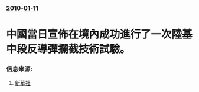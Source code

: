 ### [2010-01-11](/news/2010/01/11/index.md)

##### 
#  中國當日宣佈在境內成功進行了一次陸基中段反導彈攔截技術試驗。




### 信息来源:

1. [新華社](http://news.xinhuanet.com/mil/2010-01/11/content_12792325.htm)
